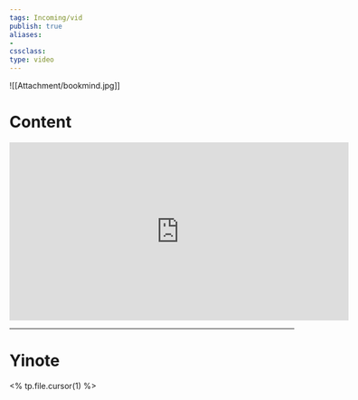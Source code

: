 ```yaml
---
tags: Incoming/vid
publish: true
aliases:
-
cssclass:
type: video
---
```

![[Attachment/bookmind.jpg]]
# Content
<center><iframe width="600" height="315" src="https://www.youtube.com/embed/{{VALUE: Youtube shortcode}}" frameborder="0" allow="accelerometer; autoplay; encrypted-media; gyroscope; picture-in-picture" allowfullscreen></iframe></center>

---
# Yinote
<% tp.file.cursor(1) %>
